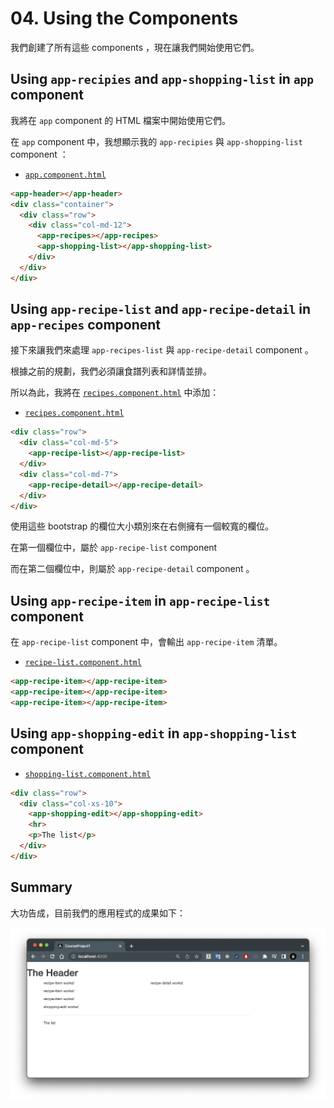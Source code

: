 # 04. Using the Components

我們創建了所有這些 components ，現在讓我們開始使用它們。

## Using `app-recipies` and `app-shopping-list` in `app` component

我將在 `app` component 的 HTML 檔案中開始使用它們。

在 `app` component 中，我想顯示我的 `app-recipies` 與 `app-shopping-list` component ：

- [`app.component.html`](../../course-project-1/src/app/app.component.html)

```html
<app-header></app-header>
<div class="container">
  <div class="row">
    <div class="col-md-12">
      <app-recipes></app-recipes>
      <app-shopping-list></app-shopping-list>
    </div>
  </div>
</div>
```

## Using `app-recipe-list` and `app-recipe-detail` in `app-recipes` component

接下來讓我們來處理 `app-recipes-list` 與 `app-recipe-detail` component 。

根據之前的規劃，我們必須讓食譜列表和詳情並排。

所以為此，我將在 [`recipes.component.html`](../../course-project-1/src/app/recipes/recipes.component.html) 中添加：

- [`recipes.component.html`](../../course-project-1/src/app/recipes/recipes.component.html)

```html
<div class="row">
  <div class="col-md-5">
    <app-recipe-list></app-recipe-list>
  </div>
  <div class="col-md-7">
    <app-recipe-detail></app-recipe-detail>
  </div>
</div>
```

使用這些 bootstrap 的欄位大小類別來在右側擁有一個較寬的欄位。

在第一個欄位中，屬於 `app-recipe-list` component 

而在第二個欄位中，則屬於 `app-recipe-detail` component 。

## Using `app-recipe-item` in `app-recipe-list` component

在 `app-recipe-list` component 中，會輸出 `app-recipe-item` 清單。

- [`recipe-list.component.html`](../../course-project-1/src/app/recipes/recipe-list/recipe-list.component.html)

```html
<app-recipe-item></app-recipe-item>
<app-recipe-item></app-recipe-item>
<app-recipe-item></app-recipe-item>
```

## Using `app-shopping-edit` in `app-shopping-list` component

- [`shopping-list.component.html`](../../course-project-1/src/app/shopping-list/shopping-list.component.html)

```html
<div class="row">
  <div class="col-xs-10">
    <app-shopping-edit></app-shopping-edit>
    <hr>
    <p>The list</p>
  </div>
</div>
```

## Summary

大功告成，目前我們的應用程式的成果如下：

![04-01](./images/04-1.png)
